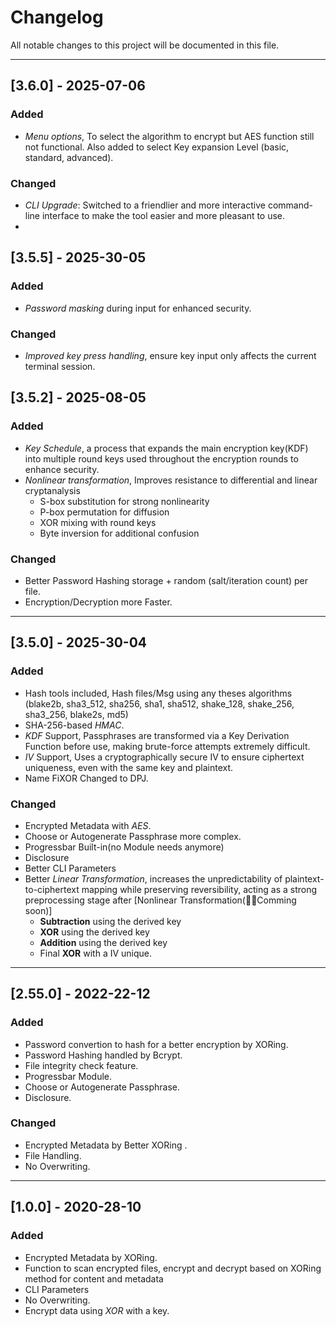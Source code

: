 # Changelog

All notable changes to this project will be documented in this file.

---
## [3.6.0] - 2025-07-06
### Added
- *Menu options*, To select the algorithm to encrypt but AES function still not functional. Also added to select Key expansion Level (basic, standard, advanced).
### Changed
- *CLI Upgrade*: Switched to a friendlier and more interactive command-line interface to make the tool easier and more pleasant to use.
- 
## [3.5.5] - 2025-30-05
### Added
- *Password masking* during input for enhanced security.
### Changed
- *Improved key press handling*, ensure key input only affects the current terminal session.


## [3.5.2] - 2025-08-05
### Added
- *Key Schedule*, a process that expands the main encryption key(KDF) into multiple round keys used throughout the encryption rounds to enhance security. 
- *Nonlinear transformation*, Improves resistance to differential and linear cryptanalysis
  - S-box substitution for strong nonlinearity
  - P-box permutation for diffusion
  - XOR mixing with round keys
  - Byte inversion for additional confusion
### Changed
- Better Password Hashing storage + random (salt/iteration count) per file.
- Encryption/Decryption more Faster.

---

## [3.5.0] - 2025-30-04
### Added
- Hash tools included, Hash files/Msg using any theses algorithms (blake2b, sha3_512, sha256, sha1, sha512, shake_128, shake_256, sha3_256, blake2s, md5)
- SHA-256-based *HMAC*.
- *KDF* Support, Passphrases are transformed via a Key Derivation Function before use, making brute-force attempts extremely difficult.
- *IV* Support, Uses a cryptographically secure IV to ensure ciphertext uniqueness, even with the same key and plaintext.
- Name FiXOR Changed to DPJ.
### Changed
- Encrypted Metadata with *AES*.
- Choose or Autogenerate Passphrase more complex.
- Progressbar Built-in(no Module needs anymore)
- Disclosure
- Better CLI Parameters
- Better *Linear Transformation*, increases the unpredictability of plaintext-to-ciphertext mapping while preserving reversibility, acting as a strong  preprocessing stage after [Nonlinear Transformation(🔧🧪Comming soon)]
  - **Subtraction** using the derived key
  - **XOR** using the derived key
  - **Addition** using the derived key
  - Final **XOR** with a IV unique.
---

## [2.55.0] - 2022-22-12
### Added
- Password convertion to hash for a better encryption by XORing.
- Password Hashing handled by Bcrypt.
- File integrity check feature.
- Progressbar Module.
- Choose or Autogenerate Passphrase.
- Disclosure.
### Changed
- Encrypted Metadata by Better XORing .
- File Handling.
- No Overwriting.
---

## [1.0.0] - 2020-28-10
### Added
- Encrypted Metadata by XORing.
- Function to scan encrypted files, encrypt and decrypt based on XORing method for content and metadata
- CLI Parameters 
- No Overwriting.
- Encrypt data using *XOR* with a key.
